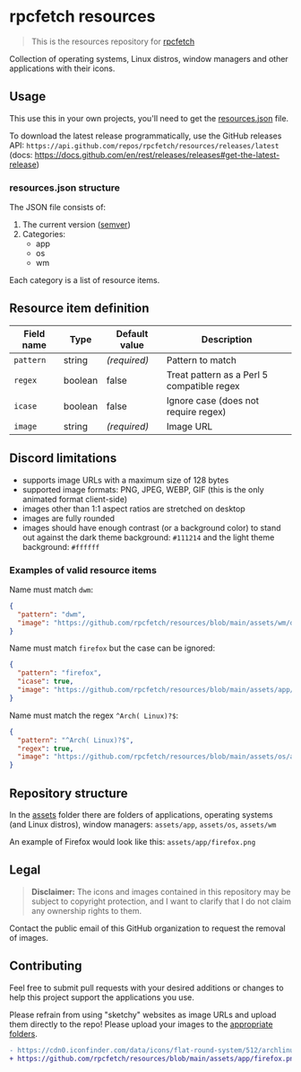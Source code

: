 # rpcfetch resources

> This is the resources repository for [rpcfetch](https://github.com/rpcfetch/rpcfetch)

Collection of operating systems, Linux distros, window managers and other applications with their icons.

## Usage

This use this in your own projects, you'll need to get the [resources.json](./resources.json) file.

To download the latest release programmatically, use the GitHub releases API: `https://api.github.com/repos/rpcfetch/resources/releases/latest` (docs: https://docs.github.com/en/rest/releases/releases#get-the-latest-release)

### resources.json structure

The JSON file consists of:
1. The current version ([semver](https://semver.org/))
2. Categories:
   - app
   - os
   - wm

Each category is a list of resource items.

## Resource item definition

| Field name | Type    | Default value | Description                                |
| ---------- | ------- | ------------- | ------------------------------------------ |
| `pattern`  | string  | *(required)*  | Pattern to match                           |
| `regex`    | boolean | false         | Treat pattern as a Perl 5 compatible regex |
| `icase`    | boolean | false         | Ignore case (does not require regex)       |
| `image`    | string  | *(required)*  | Image URL                                  |

## Discord limitations

- supports image URLs with a maximum size of 128 bytes
- supported image formats: PNG, JPEG, WEBP, GIF (this is the only animated format client-side)
- images other than 1:1 aspect ratios are stretched on desktop
- images are fully rounded
- images should have enough contrast (or a background color) to stand out against the dark theme background: `#111214` and the light theme background: `#ffffff`

### Examples of valid resource items

Name must match `dwm`:
```json
{
  "pattern": "dwm",
  "image": "https://github.com/rpcfetch/resources/blob/main/assets/wm/dwm.png"
}
```

Name must match `firefox` but the case can be ignored:
```json
{
  "pattern": "firefox",
  "icase": true,
  "image": "https://github.com/rpcfetch/resources/blob/main/assets/app/firefox.png"
}
```

Name must match the regex `^Arch( Linux)?$`:
```json
{
  "pattern": "^Arch( Linux)?$",
  "regex": true,
  "image": "https://github.com/rpcfetch/resources/blob/main/assets/os/archlinux.png"
}
```

## Repository structure

In the [assets](./assets/) folder there are folders of applications, operating systems (and Linux distros), window managers: `assets/app`, `assets/os`, `assets/wm`

An example of Firefox would look like this: `assets/app/firefox.png`

## Legal

> **Disclaimer:** The icons and images contained in this repository may be subject to copyright protection, and I want to clarify that I do not claim any ownership rights to them.

Contact the public email of this GitHub organization to request the removal of images.

## Contributing

Feel free to submit pull requests with your desired additions or changes to help this project support the applications you use.

Please refrain from using "sketchy" websites as image URLs and upload them directly to the repo! Please upload your images to the [appropriate folders](#repository-structure).
```diff
- https://cdn0.iconfinder.com/data/icons/flat-round-system/512/archlinux-512.png
+ https://github.com/rpcfetch/resources/blob/main/assets/app/firefox.png
```
